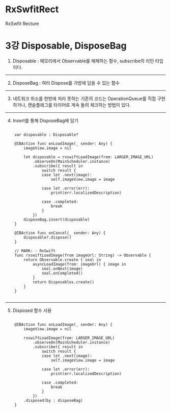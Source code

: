 # RxSwfitRect
RxSwfit Recture

3강 Disposable, DisposeBag
===========
1. Disposable : 메모리에서 Observable를 해제하는 함수, subscribe의 리턴 타입이다.
* * *
2. DisposeBag : 여러 Dispose를 가방에 담을 수 있는 함수
* * *
3. 네트워크 취소를 한방에 처리 못하는 기존의 코드는 OperationQueue를 직접 구현 하거나, 캔슬플래그를 타이머로 계속 돌려 체크하는 방법이 있다.
* * *
4. Insert를 통해 DisposeBag에 담기
<pre><code>
    var disposable : Disposable?
    
    @IBAction func onLoadImage(_ sender: Any) {
        imageView.image = nil

        let disposable = rxswiftLoadImage(from: LARGER_IMAGE_URL)
            .observeOn(MainScheduler.instance)
            .subscribe({ result in
                switch result {
                case let .next(image):
                    self.imageView.image = image

                case let .error(err):
                    print(err.localizedDescription)

                case .completed:
                    break
                }
            })
        disposeBag.insert(disposable)
    }

    @IBAction func onCancel(_ sender: Any) {
        disposable?.dispose()
    }

    // MARK: - RxSwift
    func rxswiftLoadImage(from imageUrl: String) -> Observable<UIImage?> {
        return Observable.create { seal in
            asyncLoadImage(from: imageUrl) { image in
                seal.onNext(image)
                seal.onCompleted()
            }
            return Disposables.create()
        }
    }

</pre></code>
* * *
5. Disposed 함수 사용
<pre><code>
    @IBAction func onLoadImage(_ sender: Any) {
        imageView.image = nil

        rxswiftLoadImage(from: LARGER_IMAGE_URL)
            .observeOn(MainScheduler.instance)
            .subscribe({ result in
                switch result {
                case let .next(image):
                    self.imageView.image = image

                case let .error(err):
                    print(err.localizedDescription)

                case .completed:
                    break
                }
            })
        .disposed(by : disposeBag)
    }
</pre></code>
